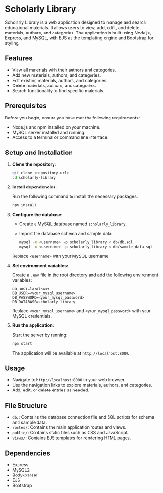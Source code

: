 # Scholarly Library

Scholarly Library is a web application designed to manage and search educational materials. It allows users to view, add, edi`t, and delete materials, authors, and categories. The application is built using Node.js, Express, and MySQL, with EJS as the templating engine and Bootstrap for styling.

## Features

- View all materials with their authors and categories.
- Add new materials, authors, and categories.
- Edit existing materials, authors, and categories.
- Delete materials, authors, and categories.
- Search functionality to find specific materials.

## Prerequisites

Before you begin, ensure you have met the following requirements:

- Node.js and npm installed on your machine.
- MySQL server installed and running.
- Access to a terminal or command line interface.

## Setup and Installation

1. **Clone the repository:**

   ```bash
   git clone <repository-url>
   cd scholarly-library
   ```

2. **Install dependencies:**

   Run the following command to install the necessary packages:

   ```bash
   npm install
   ```

3. **Configure the database:**

   - Create a MySQL database named `scholarly_library`.
   - Import the database schema and sample data:

     ```bash
     mysql -u <username> -p scholarly_library < db/db.sql
     mysql -u <username> -p scholarly_library < db/sample_data.sql
     ```

   Replace `<username>` with your MySQL username.

4. **Set environment variables:**

   Create a `.env` file in the root directory and add the following environment variables:

   ```plaintext
   DB_HOST=localhost
   DB_USER=<your_mysql_username>
   DB_PASSWORD=<your_mysql_password>
   DB_DATABASE=scholarly_library
   ```

   Replace `<your_mysql_username>` and `<your_mysql_password>` with your MySQL credentials.

5. **Run the application:**

   Start the server by running:

   ```bash
   npm start
   ```

   The application will be available at `http://localhost:8000`.

## Usage

- Navigate to `http://localhost:8000` in your web browser.
- Use the navigation links to explore materials, authors, and categories.
- Add, edit, or delete entries as needed.

## File Structure

- `db/`: Contains the database connection file and SQL scripts for schema and sample data.
- `routes/`: Contains the main application routes and views.
- `public/`: Contains static files such as CSS and JavaScript.
- `views/`: Contains EJS templates for rendering HTML pages.

## Dependencies

- Express
- MySQL2
- Body-parser
- EJS
- Bootstrap
